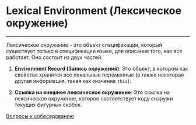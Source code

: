 # Lexical Environment (Лексическое окружение)
____

Лексическое окружение - это объект спецификации, который существует только в спецификации языка, для описания того, как все работает. Оно состоит из двух частей:

1. **Environment Record (Запись окружения)**: Это объект, в котором как свойства хранятся все локальные переменные (а также некоторая другая информация, такая как значение `this`).

2. **Ссылка на внешнее лексическое окружение**: Это ссылка на лексическое окружение, которое соответствует коду снаружи текущих фигурных скобок.

[Вопросы к собеседованию](../../README.md)<br>